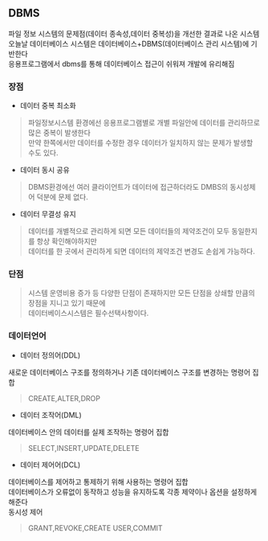 <h2>DBMS</h2>
파일 정보 시스템의 문제점(데이터 종속성,데이터 중복성)을 개선한 결과로 나온 시스템<br>
오늘날 데이터베이스 시스템은 데이터베이스+DBMS(데이터베이스 관리 시스템)에 기반한다<br>
응용프로그램에서 dbms를 통해 데이터베이스 접근이 쉬워져 개발에 유리해짐<br>

<h3>장점</h3>

* 데이터 중복 최소화

> 파일정보시스템 환경에선 응용프로그램별로 개별 파일안에 데이터를 관리하므로 많은 중복이 발생한다<br>
> 만약 한쪽에서만 데이터를 수정한 경우 데이터가 일치하지 않는 문제가 발생할 수도 있다.

* 데이터 동시 공유

> DBMS환경에선 여러 클라이언트가 데이터에 접근하더라도 DMBS의 동시성제어 덕분에 문제 없다.

* 데이터 무결성 유지

> 데이터를 개별적으로 관리하게 되면 모든 데이터들의 제약조건이 모두 동일한지를 항상 확인해야하지만<br>
> 데이터를 한 곳에서 관리하게 되면 데이터의 제약조건 변경도 손쉽게 가능하다.


<h3>단점</h3>

> 시스템 운영비용 증가 등 다양한 단점이 존재하지만 모든 단점을 상쇄할 만큼의 장점을 지니고 있기 때문에<br>
  데이터베이스시스템은 필수선택사항이다.

<h3>데이터언어</h3>

* 데이터 정의어(DDL)

새로운 데이터베이스 구조를 정의하거나 기존 데이터베이스 구조를 변경하는 명령어 집합<br>
> CREATE,ALTER,DROP

* 데이터 조작어(DML)

데이터베이스 안의 데이터를 실제 조작하는 명령어 집합<br>
> SELECT,INSERT,UPDATE,DELETE

* 데이터 제어어(DCL)
  
데이터베이스를 제어하고 통제하기 위해 사용하는 명령어 집합<br>
데이터베이스가 오류없이 동작하고 성능을 유지하도록 각종 제약이나 옵션을 설정하게 해준다<br>
동시성 제어
> GRANT,REVOKE,CREATE USER,COMMIT
